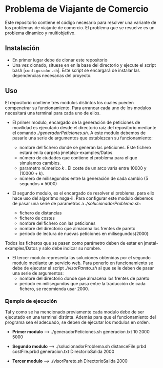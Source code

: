 # Problema de Viajante de Comercio

Este repositorio contiene el código necesario para resolver una variante de los problemas de viajante de comercio. El problema que se resuelve es un problema dínamico y multiobjetivo.

## Instalación
* En primer lugar debe de clonar este repositorio
* Una vez clonado, situese en en la base del directorio y ejecute el script bash [`configurador.sh`]. Este script se encargará de instalar las dependencias necesarias del proyecto.

## Uso
El repositorio contiene tres modulos distintos los cuales pueden compenetrar su funcionamiento. Para arrancar cada uno de los modulos necesitará una terminal para cada uno de ellos.
* El primer modulo, encargado de la generación de peticiones de movilidad es ejecutado desde el directorio raiz del repositorio mediante el comando *./generadorPeticiones.sh*. A este modulo debemos de pasarle una serie de argumentos que establezcan su funcionamiento:   
   * nombre del fichero donde se generan las peticiones. Este fichero estará en la carpeta jmetalsp-examples/Datos.
   * número de ciudades que contiene el problema para el que simulamos cambios.
   * parametro númerico *k* . El coste de un arco varía entre 10000 y (10000 + k).
   * número de milisegundos entre la generación de cada cambio (5 segundos = 5000)

* El segundo modulo, es el encargado de resolver el problema, para ello hace uso del algoritmo nsga-ii. Para configurar este modulo debemos de pasar una serie de parametros a *./solucionadorProblema.sh*:
   * fichero de distancias
   * fichero de costes
   * nombre del fichero con las peticiones
   * nombre del directorio que almacena los frentes de pareto
   * periodo de lectura de nuevas peticiones en milisegundos(2000)

Todos los ficheros que se pasen como parámetro deben de estar en  jmetal-examples/Datos y solo debe indicar su nombre.
* El tercer modulo representa las soluciones obtenidas por el segundo modulo mediante un servicio web. Para ponerlo en funcionamiento se debe de ejecutar el script *./visorPareto.sh* al que se le deben de pasar una serie de argumentos:
   * nombre del directorio donde que almacena los frentes de pareto
   * periodo en milisegundos que pasa entre la traducción de cada fichero, se recomienda usar 2000.

### Ejemplo de ejecución
Tal y como se ha mencionado previamente cada modulo debe de ser ejecutado en una terminal distinta. Además para que el funcionamiento del programa sea el adecuado, se deben de ejecutar los modulos en orden.
* **Primer modulo** --> ./generadorPeticiones.sh generacion.txt 10 2000 5000

* **Segundo modulo** --> ./solucionadorProblema.sh distanceFile.prbd costFile.prbd generacion.txt DirectorioSalida 2000

* **Tercer modulo** --> ./visorPareto.sh DirectorioSalida 2000
